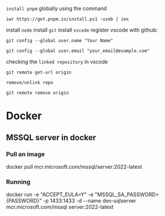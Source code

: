 `install pnpm` globally using the command
```
iwr https://get.pnpm.io/install.ps1 -useb | iex
```
install `node`
install `git`
install `vscode`
register vscode with github:
```
git config --global user.name "Your Name"
```
```
git config --global user.email "your_email@example.com"
```
checking the `linked repository` in vscode 
```
git remote get-url origin
```
`remove/unlink repo` 
```
git remote remove origin
```

# Docker
## MSSQL server in docker
### Pull an image
docker pull mcr.microsoft.com/mssql/server:2022-latest

### Running
docker run -e "ACCEPT_EULA=Y" -e "MSSQL_SA_PASSWORD={PASSWORD}" -p 1433:1433 -d --name dev-sqlserver mcr.microsoft.com/mssql server:2022-latest